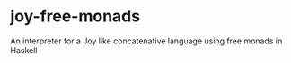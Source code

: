 joy-free-monads
===============

An interpreter for a Joy like concatenative language using free monads in Haskell